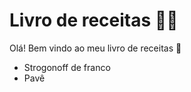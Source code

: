 # Livro de receitas :man_cook:

Olá! Bem vindo ao meu livro de receitas :wave:

- Strogonoff de franco
- Pavê


